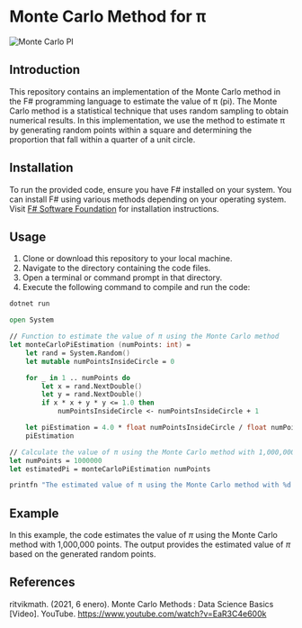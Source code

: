 # Monte Carlo Method for π

![Monte Carlo PI](https://upload.wikimedia.org/wikipedia/commons/thumb/e/e5/Estimacion_de_Pi_por_Montercarlo.gif/296px-Estimacion_de_Pi_por_Montercarlo.gif)


## Introduction
This repository contains an implementation of the Monte Carlo method in the F# programming language to estimate the value of π (pi). The Monte Carlo method is a statistical technique that uses random sampling to obtain numerical results. In this implementation, we use the method to estimate π by generating random points within a square and determining the proportion that fall within a quarter of a unit circle.

## Installation
To run the provided code, ensure you have F# installed on your system. You can install F# using various methods depending on your operating system. Visit [F# Software Foundation](https://fsharp.org/use/) for installation instructions.

## Usage
1. Clone or download this repository to your local machine.
2. Navigate to the directory containing the code files.
3. Open a terminal or command prompt in that directory.
4. Execute the following command to compile and run the code:

```bash
dotnet run
```

```fsharp
open System

// Function to estimate the value of π using the Monte Carlo method
let monteCarloPiEstimation (numPoints: int) =
    let rand = System.Random()
    let mutable numPointsInsideCircle = 0

    for _ in 1 .. numPoints do
        let x = rand.NextDouble()
        let y = rand.NextDouble()
        if x * x + y * y <= 1.0 then
            numPointsInsideCircle <- numPointsInsideCircle + 1

    let piEstimation = 4.0 * float numPointsInsideCircle / float numPoints
    piEstimation

// Calculate the value of π using the Monte Carlo method with 1,000,000 points
let numPoints = 1000000
let estimatedPi = monteCarloPiEstimation numPoints

printfn "The estimated value of π using the Monte Carlo method with %d points is approximately %f" numPoints estimatedPi
```

## Example

In this example, the code estimates the value of $\pi$ using the Monte Carlo method with 1,000,000 points. The output provides the estimated value of $\pi$ based on the generated random points.


## References

ritvikmath. (2021, 6 enero). Monte Carlo Methods : Data Science Basics [Video]. YouTube. https://www.youtube.com/watch?v=EaR3C4e600k